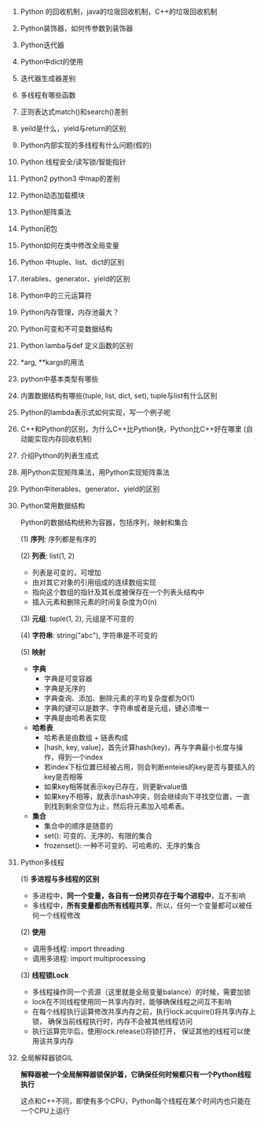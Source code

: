 1. Python 的回收机制，java的垃圾回收机制，C++的垃圾回收机制

2. Python装饰器，如何传参数到装饰器

3. Python迭代器

4. Python中dict的使用

5. 迭代器生成器差别

6. 多线程有哪些函数

7. 正则表达式match()和search()差别

8. yeild是什么，yield与return的区别

9. Python内部实现的多线程有什么问题(假的)

10. Python 线程安全/读写锁/智能指针

11. Python2 python3 中map的差别

12. Python动态加载模块

13. Python矩阵乘法

14. Python闭包

15. Python如何在类中修改全局变量

16. Python 中tuple、list、dict的区别

17. iterables、generator、yield的区别

18. Python中的三元运算符

19. Python内存管理，内存池最大？

20. Python可变和不可变数据结构

21. Python lamba与def 定义函数的区别

22. *arg, **kargs的用法

23. python中基本类型有哪些

24. 内置数据结构有哪些(tuple, list, dict, set), tuple与list有什么区别

25. Python的lambda表示式如何实现，写一个例子呢

26. C++和Python的区别，为什么C++比Python快，Python比C++好在哪里 (自动能实现内存回收机制)

27. 介绍Python的列表生成式

28. 用Python实现矩阵乘法，用Python实现矩阵乘法

29. Python中iterables、generator、yield的区别

30. Python常用数据结构

    Python的数据结构统称为容器，包括序列，映射和集合

    (1) **序列**: 序列都是有序的

    (2) **列表**: list(1, 2)

    * 列表是可变的，可增加
    * 由对其它对象的引用组成的连续数组实现
    * 指向这个数组的指针及其长度被保存在一个列表头结构中
    * 插入元素和删除元素的时间复杂度为O(n)

    (3) **元组**: tuple(1, 2), 元组是不可变的

    (4) **字符串**: string("abc"), 字符串是不可变的

    (5) **映射**

    * **字典**
      * 字典是可变容器
      * 字典是无序的
      * 字典查询、添加、删除元素的平均复杂度都为O(1)
      * 字典的键可以是数字、字符串或者是元组，键必须唯一
      * 字典是由哈希表实现
    * **哈希表**
      * 哈希表是由数组 + 链表构成
      * [hash, key, value]，首先计算hash(key)，再与字典最小长度与操作，得到一个index
      * 若index下标位置已经被占用，则会判断enteies的key是否与要插入的key是否相等
      * 如果key相等就表示key已存在，则更新value值
      * 如果key不相等，就表示hash冲突，则会继续向下寻找空位置，一直到找到剩余空位为止，然后将元素加入哈希表。
    * **集合**
      * 集合中的顺序是随意的
      * set(): 可变的、无序的、有限的集合
      * frozenset(): 一种不可变的、可哈希的、无序的集合

 

31. Python多线程

    (1) **多进程与多线程的区别**

    * 多进程中，**同一个变量，各自有一份拷贝存在于每个进程中**，互不影响
    * 多线程中，**所有变量都由所有线程共享**，所以，任何一个变量都可以被任何一个线程修改

    (2) **使用**

    * 调用多线程: import threading
    * 调用多进程: import multiprocessing

    (3) **线程锁Lock**

    * 多线程操作同一个资源（这里就是全局变量balance）的时候，需要加锁
    * lock在不同线程使用同一共享内存时，能够确保线程之间互不影响
    * 在每个线程执行运算修改共享内存之前，执行lock.acquire()将共享内存上锁， 确保当前线程执行时，内存不会被其他线程访问
    * 执行运算完毕后，使用lock.release()将锁打开， 保证其他的线程可以使用该共享内存

 

32. 全局解释器锁GIL

    **解释器被一个全局解释器锁保护着，它确保任何时候都只有一个Python线程执行**

    这点和C++不同，即使有多个CPU，Python每个线程在某个时间内也只能在一个CPU上运行

 